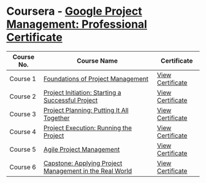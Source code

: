 # Coursera - [Google Project Management: Professional Certificate](https://www.coursera.org/professional-certificates/google-project-management) 


| Course No. | Course Name                                          | Certificate                                     |
|------------|------------------------------------------------------|-------------------------------------------------|
| Course 1   | [Foundations of Project Management](https://www.coursera.org/learn/project-management-foundations?specialization=google-project-management) | [View Certificate](https://coursera.org/share/1eff46b804c810084dabe2720dec9bbc)  |
| Course 2   | [Project Initiation: Starting a Successful Project](https://www.coursera.org/learn/project-initiation-google?specialization=google-project-management)            | [View Certificate](https://coursera.org/share/61143712fc8444c09ecdcb60f3cc08de)  |
| Course 3   | [Project Planning: Putting It All Together](https://www.coursera.org/learn/project-planning-google?specialization=google-project-management)          | [View Certificate](https://coursera.org/share/61143712fc8444c09ecdcb60f3cc08de)  |
| Course 4   | [Project Execution: Running the Project](https://www.coursera.org/learn/project-execution-google?specialization=google-project-management)                             | [View Certificate]()  |
| Course 5   | [Agile Project Management](https://www.coursera.org/learn/agile-project-management?specialization=google-project-management)         | [View Certificate]()  |
| Course 6   | [Capstone: Applying Project Management in the Real World](https://www.coursera.org/learn/applying-project-management?specialization=google-project-management)                         | [View Certificate]()  |
